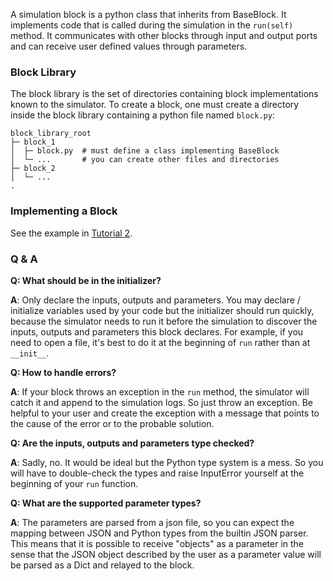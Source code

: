 A simulation block is a python class that inherits from  BaseBlock.  It implements code that is called during the simulation in the `run(self)` method.  It communicates with other blocks through input and output ports and can receive user defined values through parameters.

### Block Library

The block library is the set of directories containing block implementations known to the simulator. To create a block, one must create a directory inside the block library containing a python file named `block.py`:

```
block_library_root
├─ block_1
│  ├─ block.py  # must define a class implementing BaseBlock  
│  └─ ...       # you can create other files and directories
├─ block_2
│  └─ ...
.
```

### Implementing a Block

See the example in [Tutorial 2](./tutorials/2_calculator/tutorial_2_calculator.md).

### Q & A

**Q: What should be in the initializer?**

**A**: Only declare the inputs, outputs and parameters. You may declare / initialize variables used by your code but the initializer should run quickly, because the simulator needs to run it before the simulation to discover the inputs, outputs and parameters this block declares. For example, if you need to open a file, it's best to do it at the beginning of `run` rather than at `__init__`.


**Q: How to handle errors?**

**A**: If your block throws an exception in the `run` method, the simulator will catch it and append to the simulation logs. So just throw an exception. Be helpful to your user and create the exception with a message that points to the cause of the error or to the probable solution.


**Q: Are the inputs, outputs and parameters type checked?**

**A**: Sadly, no. It would be ideal but the Python type system is a mess. So you will have to double-check the types and raise InputError yourself at the beginning of your `run` function.


**Q: What are the supported parameter types?**

**A**: The parameters are parsed from a json file, so you can expect the mapping between JSON and Python types from the builtin JSON parser. This means that it is possible to receive "objects" as a parameter in the sense that the JSON object described by the user as a parameter value will be parsed as a Dict and relayed to the block.



